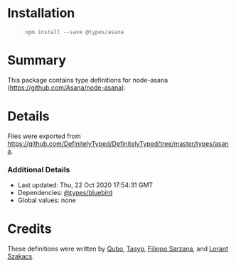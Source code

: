 # Installation
> `npm install --save @types/asana`

# Summary
This package contains type definitions for node-asana (https://github.com/Asana/node-asana).

# Details
Files were exported from https://github.com/DefinitelyTyped/DefinitelyTyped/tree/master/types/asana.

### Additional Details
 * Last updated: Thu, 22 Oct 2020 17:54:31 GMT
 * Dependencies: [@types/bluebird](https://npmjs.com/package/@types/bluebird)
 * Global values: none

# Credits
These definitions were written by [Qubo](https://github.com/tkqubo), [Tasyp](https://github.com/tasyp), [Filippo Sarzana](https://github.com/filipposarzana), and [Lorant Szakacs](https://github.com/szlori).
